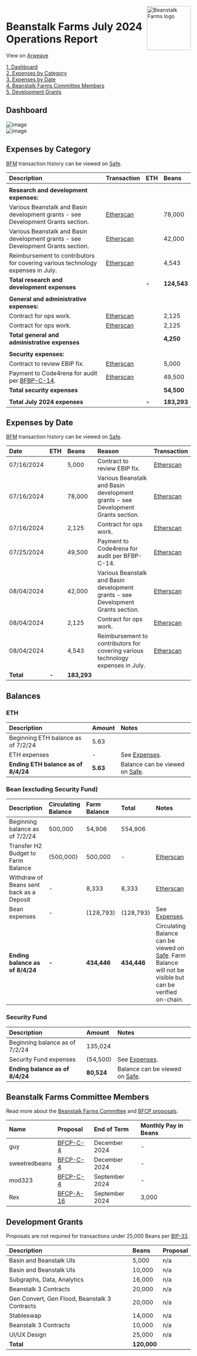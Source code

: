 <img src="https://arweave.net/jT_5PRnlx5T4olxEPanXO9m6ur5ho341aY4cmp9YNuM" alt="Beanstalk Farms logo" align="right" width="120" />

# Beanstalk Farms July 2024 Operations Report

View on [Arweave](https://arweave.net/Vnujf9W5pjJGXuGzjXSHsXyveR0-ViB73u3NyvPWS5Q)

[1. Dashboard](#dashboard)  
[2. Expenses by Category](#expenses-by-category)  
[3. Expenses by Date](#expenses-by-date)  
[4. Beanstalk Farms Committee Members](#beanstalk-farms-committee-members)  
[5. Development Grants](#development-grants)  

## Dashboard

![image](https://arweave.net/Qj-SnLhNdnYDLgO6UHBIfXMsTdB8l68jfHefXkj0Tgc)  
![image](https://arweave.net/gyaaHW7JZugkDrk85UNhG7d4pkoTzomHBrdIJ6FQt9A)  

## Expenses by Category

[BFM](https://docs.bean.money/almanac/governance/beanstalk-farms/bfm-dashboard) transaction history can be viewed on [Safe](https://app.safe.global/eth:0x21DE18B6A8f78eDe6D16C50A167f6B222DC08DF7/transactions/history).

| Description                                                                                                      | Transaction                                                                                             | ETH   | Beans       |
| :--------------------------------------------------------------------------------------------------------------- | :------------------------------------------------------------------------------------------------------ | :---- | :---------- |
|                                                                                                                  |                                                                                                         |       |             |
| **Research and development expenses:**                                                                           |                                                                                                         |       |             |
| Various Beanstalk and Basin development grants - see Development Grants section.                                 | [Etherscan](https://etherscan.io/tx/0x795fd2e380ba6a40242e07f7855b1fb8d742909b13acaa9aed3c80b0576115c7) |       | 78,000      |
| Various Beanstalk and Basin development grants - see Development Grants section.                                 | [Etherscan](https://etherscan.io/tx/0x8ac1f74101a42995e892df26a8a251058f65a635ac5e0ac13ec1d16c740e874e) |       | 42,000      |
| Reimbursement to contributors for covering various technology expenses in July.                                  | [Etherscan](https://etherscan.io/tx/0x8ac1f74101a42995e892df26a8a251058f65a635ac5e0ac13ec1d16c740e874e) |       | 4,543       |
| **Total research and development expenses**                                                                      |                                                                                                         | **-** | **124,543** |
|                                                                                                                  |                                                                                                         |       |             |
| **General and administrative expenses:**                                                                         |                                                                                                         |       |             |
| Contract for ops work.                                                                                           | [Etherscan](https://etherscan.io/tx/0x795fd2e380ba6a40242e07f7855b1fb8d742909b13acaa9aed3c80b0576115c7) |       | 2,125       |
| Contract for ops work.                                                                                           | [Etherscan](https://etherscan.io/tx/0x8ac1f74101a42995e892df26a8a251058f65a635ac5e0ac13ec1d16c740e874e) |       | 2,125       |
| **Total general and administrative expenses**                                                                    |                                                                                                         |       | **4,250**   |
|                                                                                                                  |                                                                                                         |       |             |
| **Security expenses:**                                                                                           |                                                                                                         |       |             |
| Contract to review EBIP fix.                                                                                     | [Etherscan](https://etherscan.io/tx/0x795fd2e380ba6a40242e07f7855b1fb8d742909b13acaa9aed3c80b0576115c7) |       | 5,000       |
| Payment to Code4rena for audit per [BFBP-C-14](https://arweave.net/UVIED--iQzhgkRLzZaYB1uE_tcKQdCxpjsOGLyB715Q). | [Etherscan](https://etherscan.io/tx/0x9c78c6d4dd49f5b6e4cc7bec7484e106a98e36745c3415e5852a9a81d02e5b49) |       | 49,500      |
| **Total security expenses**                                                                                      |                                                                                                         |       | **54,500**  |
|                                                                                                                  |                                                                                                         |       |             |
| **Total July 2024 expenses**                                                                                     |                                                                                                         | **-** | **183,293** |

## Expenses by Date

[BFM](https://docs.bean.money/almanac/governance/beanstalk-farms/bfm-dashboard) transaction history can be viewed on [Safe](https://app.safe.global/eth:0x21DE18B6A8f78eDe6D16C50A167f6B222DC08DF7/transactions/history).

| Date       | ETH   | Beans       | Reason                                                                           | Transaction                                                                                             |
| :--------- | :---- | :---------- | :------------------------------------------------------------------------------- | :------------------------------------------------------------------------------------------------------ |
| 07/16/2024 |       | 5,000       | Contract to review EBIP fix.                                                     | [Etherscan](https://etherscan.io/tx/0x795fd2e380ba6a40242e07f7855b1fb8d742909b13acaa9aed3c80b0576115c7) |
| 07/16/2024 |       | 78,000      | Various Beanstalk and Basin development grants - see Development Grants section. | [Etherscan](https://etherscan.io/tx/0x795fd2e380ba6a40242e07f7855b1fb8d742909b13acaa9aed3c80b0576115c7) |
| 07/16/2024 |       | 2,125       | Contract for ops work.                                                           | [Etherscan](https://etherscan.io/tx/0x795fd2e380ba6a40242e07f7855b1fb8d742909b13acaa9aed3c80b0576115c7) |
| 07/25/2024 |       | 49,500      | Payment to Code4rena for audit per BFBP-C-14.                                    | [Etherscan](https://etherscan.io/tx/0x9c78c6d4dd49f5b6e4cc7bec7484e106a98e36745c3415e5852a9a81d02e5b49) |
| 08/04/2024 |       | 42,000      | Various Beanstalk and Basin development grants - see Development Grants section. | [Etherscan](https://etherscan.io/tx/0x8ac1f74101a42995e892df26a8a251058f65a635ac5e0ac13ec1d16c740e874e) |
| 08/04/2024 |       | 2,125       | Contract for ops work.                                                           | [Etherscan](https://etherscan.io/tx/0x8ac1f74101a42995e892df26a8a251058f65a635ac5e0ac13ec1d16c740e874e) |
| 08/04/2024 |       | 4,543       | Reimbursement to contributors for covering various technology expenses in July.  | [Etherscan](https://etherscan.io/tx/0x8ac1f74101a42995e892df26a8a251058f65a635ac5e0ac13ec1d16c740e874e) |
| **Total**  | **-** | **183,293** |                                                                                  |                                                                                                         |

## Balances

### ETH

| Description                         | Amount   | Notes                                                                                                             |
| :---------------------------------- | :------- | :---------------------------------------------------------------------------------------------------------------- |
| Beginning ETH balance as of 7/2/24  | 5.63     |                                                                                                                   |
| ETH expenses                        | -        | See [Expenses](#expenses-by-category).                                                                            |
| **Ending ETH balance as of 8/4/24** | **5.63** | Balance can be viewed on [Safe](https://app.safe.global/eth:0x21DE18B6A8f78eDe6D16C50A167f6B222DC08DF7/balances). |

### Bean (excluding Security Fund)

| Description                              | Circulating Balance | Farm Balance | Total       | Notes                                                                                                                                                                                        |
| :--------------------------------------- | :------------------ | :----------- | :---------- | :------------------------------------------------------------------------------------------------------------------------------------------------------------------------------------------- |
| Beginning balance as of 7/2/24           | 500,000             | 54,906       | 554,906     |                                                                                                                                                                                              |
| Transfer H2 Budget to Farm Balance       | (500,000)           | 500,000      | -           | [Etherscan](https://etherscan.io/tx/0x795fd2e380ba6a40242e07f7855b1fb8d742909b13acaa9aed3c80b0576115c7)                                                                                      |
| Withdraw of Beans sent back as a Deposit | -                   | 8,333        | 8,333       | [Etherscan](https://etherscan.io/tx/0x795fd2e380ba6a40242e07f7855b1fb8d742909b13acaa9aed3c80b0576115c7)                                                                                      |
| Bean expenses                            | -                   | (128,793)    | (128,793)   | See [Expenses](#expenses-by-category).                                                                                                                                                       |
| **Ending balance as of 8/4/24**          | **-**               | **434,446**  | **434,446** | Circulating Balance can be viewed on [Safe](https://app.safe.global/eth:0x21DE18B6A8f78eDe6D16C50A167f6B222DC08DF7/balances). Farm Balance will not be visible but can be verified on-chain. |

### Security Fund

| Description                     | Amount     | Notes                                                                                                             |
| :------------------------------ | :--------- | :---------------------------------------------------------------------------------------------------------------- |
| Beginning balance as of 7/2/24  | 135,024    |                                                                                                                   |
| Security Fund expenses          | (54,500)   | See [Expenses](#expenses-by-category).                                                                            |
| **Ending balance as of 8/4/24** | **80,524** | Balance can be viewed on [Safe](https://app.safe.global/eth:0x21DE18B6A8f78eDe6D16C50A167f6B222DC08DF7/balances). |

## Beanstalk Farms Committee Members

Read more about the [Beanstalk Farms Committee](https://docs.bean.money/almanac/governance/beanstalk-farms#beanstalk-farms-committee) and [BFCP proposals](https://docs.bean.money/almanac/governance/proposals#bfcp).

| Name          | Proposal                                                                     | End of Term    | Monthly Pay in Beans |
| :------------ | :--------------------------------------------------------------------------- | :------------- | :------------------- |
| guy           | [BFCP-C-4](https://arweave.net/DcWYtmUXfFk3wXEN7vr-bsHjXro6PoNV6XdrKtYDgJE)  | December 2024  | -                    |
| sweetredbeans | [BFCP-C-4](https://arweave.net/DcWYtmUXfFk3wXEN7vr-bsHjXro6PoNV6XdrKtYDgJE)  | December 2024  | -                    |
| mod323        | [BFCP-C-4](https://arweave.net/DcWYtmUXfFk3wXEN7vr-bsHjXro6PoNV6XdrKtYDgJE)  | September 2024 | -                    |
| Rex           | [BFCP-A-16](https://arweave.net/HhOwYuvz2a3cWt-_KQjf6sWMaD8qZpzRJmL-fw5O3qs) | September 2024 | 3,000                |

## Development Grants

Proposals are not required for transactions under 25,000 Beans per [BIP-33](https://arweave.net/-iklnExU_oJl3N2Lh0wnnGqeT8cTV0L6d6YOpbn2iKc#governance).

| Description                                   | Beans       | Proposal |
| :-------------------------------------------- | :---------- | :------- |
| Basin and Beanstalk UIs                       | 5,000       | n/a      |
| Basin and Beanstalk UIs                       | 10,000      | n/a      |
| Subgraphs, Data, Analytics                    | 16,000      | n/a      |
| Beanstalk 3 Contracts                         | 20,000      | n/a      |
| Gen Convert, Gen Flood, Beanstalk 3 Contracts | 20,000      | n/a      |
| Stableswap                                    | 14,000      | n/a      |
| Beanstalk 3 Contracts                         | 10,000      | n/a      |
| UI/UX Design                                  | 25,000      | n/a      |
| **Total**                                     | **120,000** |          |
